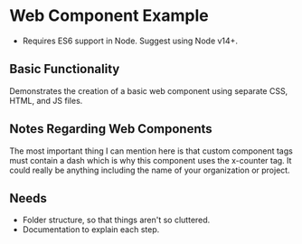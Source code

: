 # Web Component Example
- Requires ES6 support in Node. Suggest using Node v14+.

## Basic Functionality
Demonstrates the creation of a basic web component using separate CSS, HTML, and JS files.

## Notes Regarding Web Components
The most important thing I can mention here is that custom component tags must contain a dash which is why this component uses the x-counter tag. It could really be anything including the name of your organization or project.

## Needs
- Folder structure, so that things aren't so cluttered.
- Documentation to explain each step.